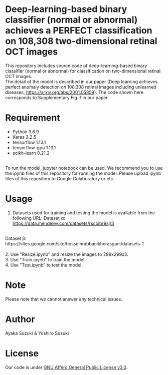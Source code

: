 # Deep-learning-based binary classifier (normal or abnormal) achieves a PERFECT classification on 108,308 two-dimensional retinal OCT images

This repository includes source code of deep-learning-based binary classifier (normal or abnormal) for classification on two-dimensional retinal OCT images. 
<br>
The detail of the model is described in our paper (Deep learning achieves perfect anomaly detection on 108,308 retinal images including unlearned diseases, https://arxiv.org/abs/2001.05859). The code shown here corresponds to Supplementary Fig. 1 in our paper.

# Requirement
 
* Python 3.6.9
* Keras 2.2.5
* tensorflow 1.13.1
* tensorflow-gpu 1.13.1
* scikit-learn 0.21.2
<br>
To run the model, jupyter notebook can be used. We recommend you to use the ipynb files of this repository for running the model. Please upload ipynb files of this repository to Google Colaboratory or etc.
 
# Usage



1. Datasets used for training and testing the model is available from the following URL:
Dataset α: https://data.mendeley.com/datasets/rscbjbr9sj/3
<br>
Dataset β: https://sites.google.com/site/hosseinrabbanikhorasgani/datasets-1
<br>
<br>
2. Use "Resize.ipynb" and resize the images to 299x299x3.
<br>
3. Use "Train.ipynb" to train the model.
<br>
4. Use "Test.ipynb" to test the model.
 
# Note
 
Please note that we cannot answer any technical issues.
 
# Author
 
Ayaka Suzuki & Yoshiro Suzuki
 
# License
Our code is under [GNU Affero General Public License v3.0](https://choosealicense.com/licenses/agpl-3.0/).
 
